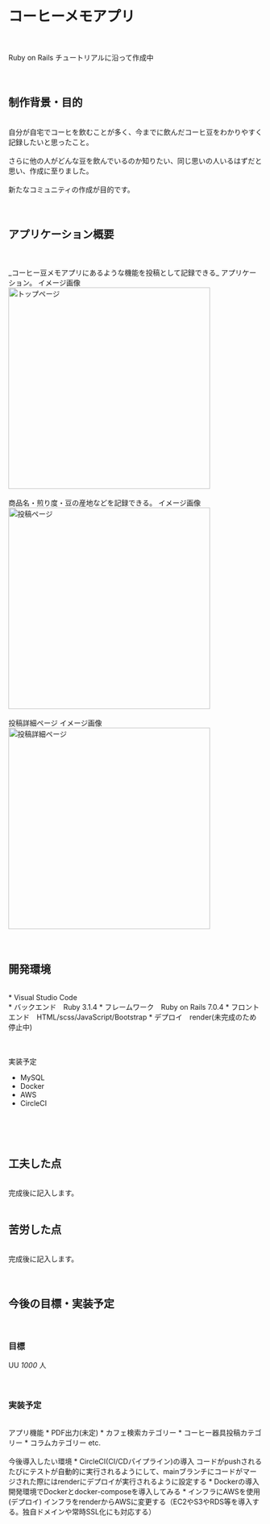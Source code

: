 # コーヒーメモアプリ  
<br>
<br>
Ruby on Rails チュートリアルに沿って作成中  
<br>
<br>
<br>

## 制作背景・目的  
<br>
自分が自宅でコーヒを飲むことが多く、今までに飲んだコーヒ豆をわかりやすく記録したいと思ったこと。  
<br>
<br>
さらに他の人がどんな豆を飲んでいるのか知りたい、同じ思いの人いるはずだと思い、作成に至りました。  
<br>
<br>
新たなコミュニティの作成が目的です。  
<br>
<br>
<br>

## アプリケーション概要  
<br>
<br>
_コーヒー豆メモアプリにあるような機能を投稿として記録できる_ アプリケーション。  
イメージ画像  
<img width="400" alt="トップページ" src="https://github.com/Juniquey/my_app/assets/107200906/41cd7502-0dac-439e-87a4-38618fdd744c">  
<br>
<br>
商品名・煎り度・豆の産地などを記録できる。  
イメージ画像  
<img width="400" alt="投稿ページ" src="https://github.com/Juniquey/my_app/assets/107200906/b176f33c-69ef-4166-be01-2c1559ba5fa3">  
<br>
<br>
投稿詳細ページ  
イメージ画像  
<img width="400" alt="投稿詳細ページ" src="https://github.com/Juniquey/my_app/assets/107200906/14004912-6576-4a02-82d9-a7abace2e27a">  
<br>
<br>
<br>

## 開発環境  
<br>
* Visual Studio Code  
<br>
* バックエンド　Ruby 3.1.4
* フレームワーク　Ruby on Rails 7.0.4
* フロントエンド　HTML/scss/JavaScript/Bootstrap
* デプロイ　render(未完成のため停止中)
<br>
<br>
<br>

実装予定
* MySQL
* Docker
* AWS
* CircleCI
<br>
<br>
<br>

## 工夫した点
<br>
完成後に記入します。
<br>
<br>

## 苦労した点
<br>
完成後に記入します。
<br>
<br>
<br>

## 今後の目標・実装予定  
<br>

### 目標  
UU _1000_ 人  
<br>
<br>

### 実装予定  
<br>
アプリ機能  
* PDF出力(未定)
* カフェ検索カテゴリー
* コーヒー器具投稿カテゴリー
* コラムカテゴリー
etc.  
<br>
<br>
今後導入したい環境
* CircleCI(CI/CDパイプライン)の導入
コードがpushされるたびにテストが自動的に実行されるようにして、mainブランチにコードがマージされた際にはrenderにデプロイが実行されるように設定する  
* Dockerの導入
開発環境でDockerとdocker-composeを導入してみる  
* インフラにAWSを使用(デプロイ)
インフラをrenderからAWSに変更する（EC2やS3やRDS等を導入する。独自ドメインや常時SSL化にも対応する）  
